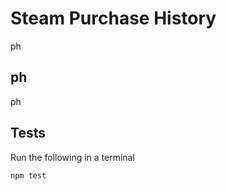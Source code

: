 # Steam Purchase History

ph

## ph

ph

## Tests

Run the following in a terminal

```bash
npm test
```
